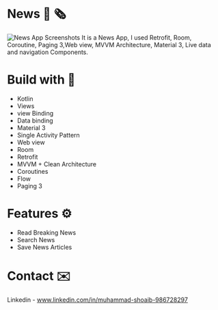 # News 📰 🗞️ 
![News App Screenshots](https://github.com/shoaibkhanae/News-App/assets/147998474/1d5b3e7c-8a04-4b2b-ad95-e7118a783fb4)
It is a News App, I used Retrofit, Room, Coroutine, Paging 3,Web view, MVVM Architecture, Material 3, Live data and navigation Components.

# Build with 🔨
* Kotlin
* Views
* view Binding
* Data binding
* Material 3
* Single Activity Pattern
* Web view
* Room
* Retrofit
* MVVM + Clean Architecture
* Coroutines
* Flow
* Paging 3

# Features ⚙️
* Read Breaking News
* Search News
* Save News Articles

# Contact ✉️
Linkedin - www.linkedin.com/in/muhammad-shoaib-986728297

